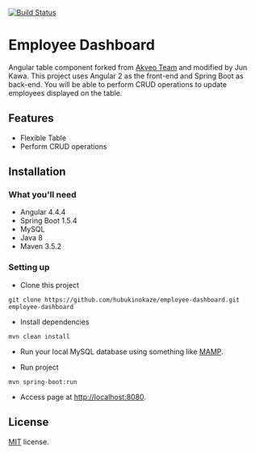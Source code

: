 [![Build Status](https://travis-ci.org/akveo/ng2-smart-table.svg?branch=master)](https://travis-ci.org/akveo/ng2-smart-table)

# Employee Dashboard

Angular table component forked from [Akveo Team](https://github.com/akveo/ng2-smart-table) and modified by Jun Kawa.
This project uses Angular 2 as the front-end and Spring Boot as back-end.
You will be able to perform CRUD operations to update employees displayed on the table.

## Features
- Flexible Table
- Perform CRUD operations

## Installation

### What you'll need
- Angular 4.4.4
- Spring Boot 1.5.4
- MySQL
- Java 8
- Maven 3.5.2

### Setting up

- Clone this project
```
git clone https://github.com/hubukinokaze/employee-dashboard.git employee-dashboard
```

- Install dependencies
```
mvn clean install
```

- Run your local MySQL database using something like [MAMP](https://www.mamp.info/en/).

- Run project
```
mvn spring-boot:run
```

- Access page at [http://localhost:8080](http://localhost:8080).

## License
[MIT](LICENSE.txt) license.

